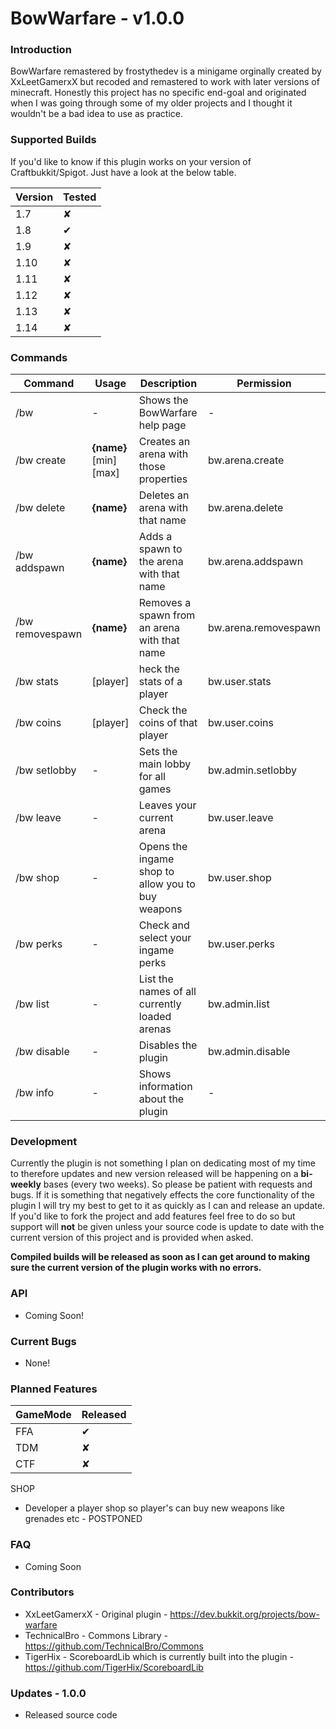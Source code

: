# BowWarfare - v1.0.0

### Introduction
BowWarfare remastered by frostythedev is a minigame orginally created by XxLeetGamerxX but recoded and remastered to work with later versions of minecraft. Honestly this project has no specific end-goal and originated when I was going through some of my older projects and I thought it wouldn't be a bad idea to use as practice.


### Supported Builds
If you'd like to know if this plugin works on your version of Craftbukkit/Spigot. Just have a look at the below table.

| Version | Tested |
| ------- | --------- |
| 1.7 | ✘ |
| 1.8 | ✔ |
| 1.9 | ✘ |
| 1.10 | ✘ |
| 1.11 | ✘ |
| 1.12 | ✘ |
| 1.13 | ✘ |
| 1.14 | ✘ |

### Commands

| Command | Usage | Description | Permission |
| ------ | ------ | ------ | ------ |
| /bw | - | Shows the BowWarfare help page | - |
| /bw create | **{name}** [min] [max] | Creates an arena with those properties | bw.arena.create |
| /bw delete | **{name}** | Deletes an arena with that name | bw.arena.delete |
| /bw addspawn | **{name}** | Adds a spawn to the arena with that name | bw.arena.addspawn |
| /bw removespawn | **{name}** | Removes a spawn from an arena with that name | bw.arena.removespawn |
| /bw stats | [player] | heck the stats of a player | bw.user.stats |
| /bw coins | [player] | Check the coins of that player | bw.user.coins |
| /bw setlobby | - | Sets the main lobby for all games | bw.admin.setlobby |
| /bw leave | - | Leaves your current arena | bw.user.leave |
| /bw shop | - | Opens the ingame shop to allow you to buy weapons | bw.user.shop |
| /bw perks | - | Check and select your ingame perks | bw.user.perks |
| /bw list | - | List the names of all currently loaded arenas | bw.admin.list |
| /bw disable | - | Disables the plugin | bw.admin.disable |
| /bw info | - | Shows information about the plugin | - |

### Development
Currently the plugin is not something I plan on dedicating most of my time to therefore updates and new version released will be happening on a **bi-weekly** bases (every two weeks). So please be patient with requests and bugs. If it is something that negatively effects the core functionality of the plugin I will try my best to get to it as quickly as I can and release an update. If you'd like to fork the project and add features feel free to do so but support will **not** be given unless your source code is update to date with the current version of this project and is provided when asked.

**Compiled builds will be released as soon as I can get around to making sure the current version of the plugin works with no errors.**

### API
- Coming Soon!

### Current Bugs
- None!

### Planned Features
| GameMode | Released |
| ------ | ------ |
| FFA | ✔ | 
| TDM | ✘ | 
| CTF | ✘ | 

SHOP
- Developer a player shop so player's can buy new weapons like grenades etc - POSTPONED

### FAQ
- Coming Soon

### Contributors
- XxLeetGamerxX - Original plugin - https://dev.bukkit.org/projects/bow-warfare
- TechnicalBro - Commons Library - https://github.com/TechnicalBro/Commons
- TigerHix - ScoreboardLib which is currently built into the plugin - https://github.com/TigerHix/ScoreboardLib

### Updates - 1.0.0
- Released source code
